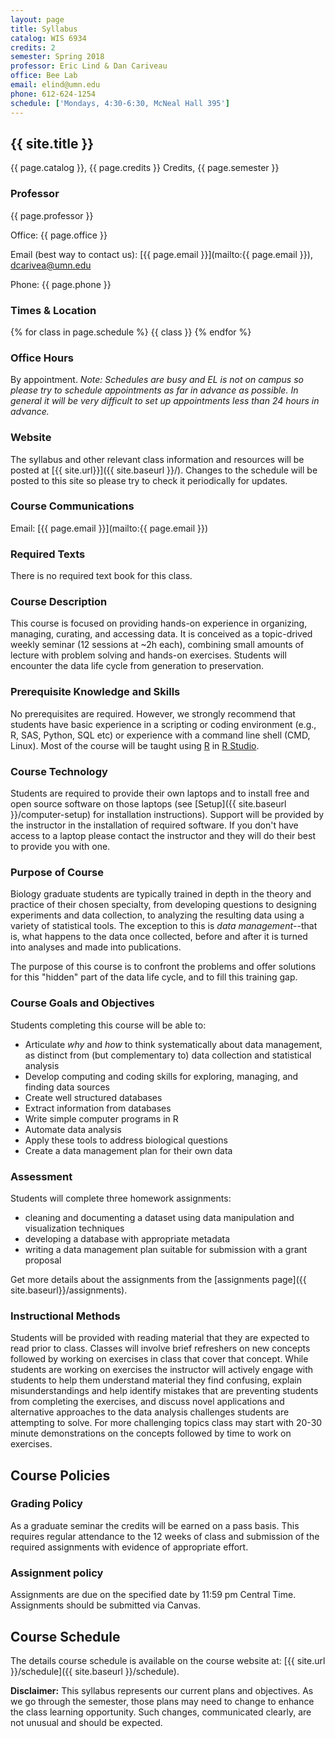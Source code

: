 ```yaml
---
layout: page
title: Syllabus
catalog: WIS 6934
credits: 2
semester: Spring 2018
professor: Eric Lind & Dan Cariveau
office: Bee Lab
email: elind@umn.edu
phone: 612-624-1254
schedule: ['Mondays, 4:30-6:30, McNeal Hall 395']
---
```


## {{ site.title }} 

{{ page.catalog }}, {{ page.credits }} Credits, {{ page.semester }}

### Professor

{{ page.professor }}

Office: {{ page.office }}

Email (best way to contact us):
[{{ page.email }}](mailto:{{ page.email }}), [dcarivea@umn.edu](mailto:dcarivea@umn.edu)

Phone: {{ page.phone }}


### Times & Location

{% for class in page.schedule %}
  {{ class }}
{% endfor %}


### Office Hours

By appointment. *Note: Schedules are busy and EL is not on campus so
please try to schedule appointments as far in advance as possible. In general it
will be very difficult to set up appointments less than 24 hours in advance.*


### Website

The syllabus and other relevant class information and resources will be posted
at [{{ site.url}}]({{ site.baseurl }}/).
Changes to the schedule will be posted to this site so please try to check it
periodically for updates.


### Course Communications

Email: [{{ page.email }}](mailto:{{ page.email }})


### Required Texts

There is no required text book for this class.


### Course Description
 
This course is focused on providing hands-on experience in organizing, managing,
curating, and accessing data. It is conceived as a topic-drived weekly seminar (12 sessions at ~2h each),
combining small amounts of lecture with problem solving and hands-on exercises.
Students will encounter the data life cycle from generation to preservation.


### Prerequisite Knowledge and Skills

No prerequisites are required. However, we strongly recommend that students have
basic experience in a scripting or coding environment (e.g., R, SAS, Python,
SQL etc) or experience with a command line shell (CMD, Linux). Most of 
the course will be taught using [R](www.r-project.org) in [R Studio](www.rstudio.com).

### Course Technology

Students are required to provide their own laptops and to install free and open
source software on those laptops (see [Setup]({{ site.baseurl }}/computer-setup)
for installation instructions). Support will be provided by the instructor in
the installation of required software. If you don't have access to a laptop
please contact the instructor and they will do their best to provide you with
one.

### Purpose of Course

Biology graduate students are typically trained in depth in the theory and practice of their 
chosen specialty, from developing questions to designing experiments 
and data collection, to analyzing the resulting data using a variety of 
statistical tools. The exception to this is *data management*--that is,
what happens to the data once collected, before and after it is turned into
analyses and made into publications. 

The purpose of this course is to confront the problems and offer
solutions for this "hidden" part of the data life cycle, and to fill 
this training gap.

### Course Goals and Objectives

Students completing this course will be able to:

* Articulate _why_ and _how_ to think systematically about 
data management, as distinct from (but complementary to) data
collection and statistical analysis
* Develop computing and coding skills for exploring, managing, and
finding data sources
* Create well structured databases
* Extract information from databases
* Write simple computer programs in R
* Automate data analysis
* Apply these tools to address biological questions
* Create a data management plan for their own data

### Assessment

Students will complete three homework assignments:
* cleaning and documenting a dataset using data manipulation and visualization techniques
* developing a database with appropriate metadata
* writing a data management plan suitable for submission with a grant proposal

Get more details about the assignments from the [assignments page]({{ site.baseurl}}/assignments).

### Instructional Methods

Students will be provided with reading material that they are expected to 
read prior to class. Classes will
involve brief refreshers on new concepts followed by working on exercises in
class that cover that concept. While students are working on exercises the
instructor will actively engage with students to help them understand material
they find confusing, explain misunderstandings and help identify mistakes that
are preventing students from completing the exercises, and discuss novel
applications and alternative approaches to the data analysis challenges students
are attempting to solve. For more challenging topics class may start with 20-30
minute demonstrations on the concepts followed by time to work on exercises.

## Course Policies


### Grading Policy

As a graduate seminar the credits will be earned on a pass basis.
This requires regular attendance to the 12 weeks of class and submission of the
required assignments with evidence of appropriate effort.

### Assignment policy

Assignments are due on the specified date by 11:59 pm Central Time. Assignments should be
submitted via Canvas.


## Course Schedule

The details course schedule is available on the course website at:
[{{ site.url }}/schedule]({{ site.baseurl }}/schedule).


**Disclaimer:** This syllabus represents our current plans and objectives. As we
go through the semester, those plans may need to change to enhance the class
learning opportunity. Such changes, communicated clearly, are not unusual and
should be expected.

